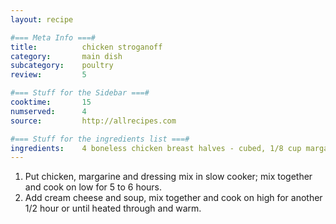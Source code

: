 ```yaml
---
layout: recipe

#=== Meta Info ===#
title: 			chicken stroganoff
category:		main dish					
subcategory:	poultry
review:			5

#=== Stuff for the Sidebar ===#
cooktime:		15
numserved:		4
source:			http://allrecipes.com

#=== Stuff for the ingredients list ===#
ingredients:	4 boneless chicken breast halves - cubed, 1/8 cup margarine, 1 (.7oz) package dry Italian-style salad dressing, 1 (8oz) package cream cheese, 1 (10.75oz) can condensed cream of chicken soup
---
```


1. Put chicken, margarine and dressing mix in slow cooker; mix together and cook on low for 5 to 6 hours.
2. Add cream cheese and soup, mix together and cook on high for another 1/2 hour or until heated through and warm.